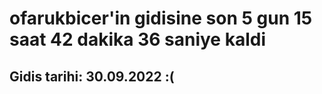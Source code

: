 # ofarukbicer'in gidisine son 5 gun 15 saat 42 dakika 36 saniye kaldi

## Gidis tarihi: 30.09.2022 :(